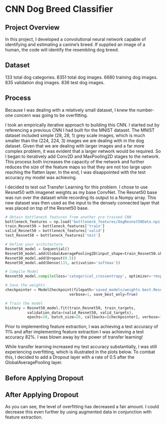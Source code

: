 # CNN Dog Breed Classifier

[image1]: ./images/sample_dog_output.png "Sample Output"

## Project Overview
In this project, I developed a convolutional neural network capable of identifying and estimating a canine’s breed. If supplied an image of a human, the code will identify the resembling dog breed.

## Dataset
133 total dog categories.
8351 total dog images.
6680 training dog images.
835 validation dog images.
836 test dog images.

## Process
Because I was dealing with a relatively small dataset, I knew the number-one concern was going to be overfitting.

I took an empirically iterative approach to building this CNN. I started out by referencing a previous CNN I had built for the MNIST dataset. The MNIST dataset included simple (28, 28, 1) grey scale images, which is much smaller than the (224, 224, 3) images we are dealing with in the dog dataset. Given that we are dealing with larger images and a far more complex problem, it was evident that a larger network would be required. So I began to iteratively add Conv2D and MaxPooling2D stages to the network. This process both increases the capacity of the network and further reduces the size of the feature maps so that they are not too large upon reaching the flatten layer. In the end, I was disappointed with the test accuracy my model was achieving.

I decided to test out Transfer Learning for this problem. I chose to use Resnet50 with imagenet weights as my base ConvNet. The Resnet50 base was run over the dataset while recording its output to a Numpy array. This new dataset was then used as the input to the densely connected layer that was placed on top of the Resnet50 base.

```python
# Obtain bottleneck features from another pre-trained CNN
bottleneck_features = np.load('bottleneck_features/DogResnet50Data.npz')
train_Resnet50 = bottleneck_features['train']
valid_Resnet50 = bottleneck_features['valid']
test_Resnet50 = bottleneck_features['test']

# Define your architecture
Resnet50_model = Sequential()
Resnet50_model.add(GlobalAveragePooling2D(input_shape=train_Resnet50.shape[1:]))
Resnet50_model.add(Dropout(0.5))
Resnet50_model.add(Dense(133, activation='softmax'))

# Compile Model
Resnet50_model.compile(loss='categorical_crossentropy', optimizer='rmsprop', metrics=['accuracy'])

# Save the weights
checkpointer = ModelCheckpoint(filepath='saved_models/weights.best.Resnet50.hdf5',
                             verbose=1, save_best_only=True)

# Train the model
history = Resnet50_model.fit(train_Resnet50, train_targets, 
          validation_data=(valid_Resnet50, valid_targets),
          epochs=20, batch_size=20, callbacks=[checkpointer], verbose=1)
```

Prior to implementing feature extraction, I was achieving a test accuracy of 11% and after implementing feature extraction I was achieving a test accuracy 82%. I was blown away by the power of transfer learning!

While transfer learning increased my test accuracy substantially, I was still experiencing overfitting, which is illustrated in the plots below. To combat this, I decided to add a Dropout layer with a rate of 0.5 after the GlobalAveragePooling layer.

## Before Applying Dropout

[image1]: ./images/overfit-acc.png "Sample Output"

[image1]: ./images/overfit-loss.png "Sample Output"

## After Applying Dropout

[image1]: ./images/dropout-acc.png "Sample Output"

[image1]: ./images/dropout-loss.png "Sample Output"

As you can see, the level of overfitting has decreased a fair amount. I could decrease this even further by using augmented data in conjunction with feature extraction.
